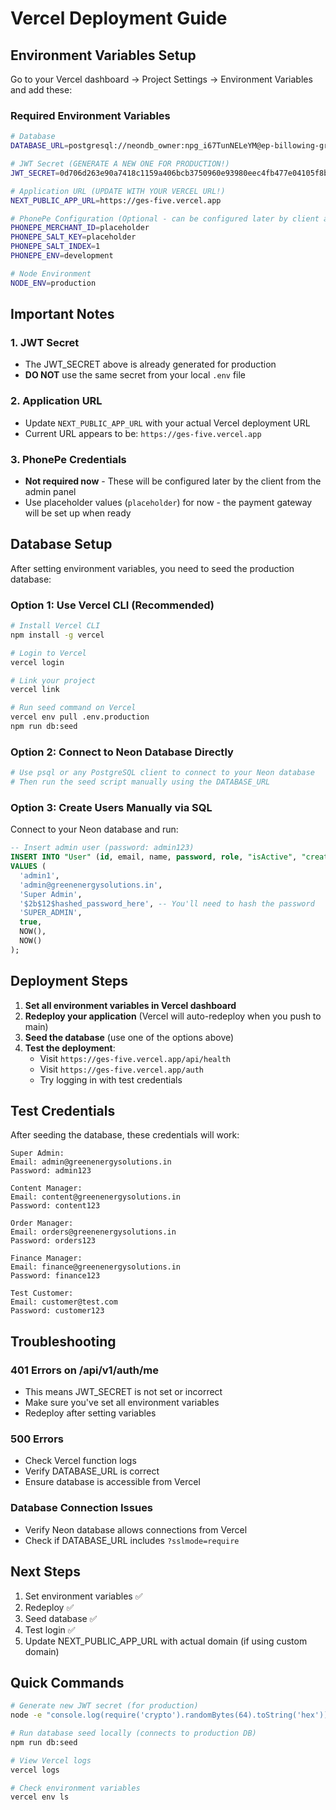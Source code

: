 # Vercel Deployment Guide

## Environment Variables Setup

Go to your Vercel dashboard → Project Settings → Environment Variables and add these:

### Required Environment Variables

```bash
# Database
DATABASE_URL=postgresql://neondb_owner:npg_i67TunNELeYM@ep-billowing-grass-a16ac6k6-pooler.ap-southeast-1.aws.neon.tech/neondb?sslmode=require&channel_binding=require

# JWT Secret (GENERATE A NEW ONE FOR PRODUCTION!)
JWT_SECRET=0d706d263e90a7418c1159a406bcb3750960e93980eec4fb477e04105f8b769a6e2c31938c30f108d954039838a6a962b59ef1be6046d9c5fa83a9b99fdeb973

# Application URL (UPDATE WITH YOUR VERCEL URL!)
NEXT_PUBLIC_APP_URL=https://ges-five.vercel.app

# PhonePe Configuration (Optional - can be configured later by client admin)
PHONEPE_MERCHANT_ID=placeholder
PHONEPE_SALT_KEY=placeholder
PHONEPE_SALT_INDEX=1
PHONEPE_ENV=development

# Node Environment
NODE_ENV=production
```

## Important Notes

### 1. JWT Secret
- The JWT_SECRET above is already generated for production
- **DO NOT** use the same secret from your local `.env` file

### 2. Application URL
- Update `NEXT_PUBLIC_APP_URL` with your actual Vercel deployment URL
- Current URL appears to be: `https://ges-five.vercel.app`

### 3. PhonePe Credentials
- **Not required now** - These will be configured later by the client from the admin panel
- Use placeholder values (`placeholder`) for now - the payment gateway will be set up when ready

## Database Setup

After setting environment variables, you need to seed the production database:

### Option 1: Use Vercel CLI (Recommended)

```bash
# Install Vercel CLI
npm install -g vercel

# Login to Vercel
vercel login

# Link your project
vercel link

# Run seed command on Vercel
vercel env pull .env.production
npm run db:seed
```

### Option 2: Connect to Neon Database Directly

```bash
# Use psql or any PostgreSQL client to connect to your Neon database
# Then run the seed script manually using the DATABASE_URL
```

### Option 3: Create Users Manually via SQL

Connect to your Neon database and run:

```sql
-- Insert admin user (password: admin123)
INSERT INTO "User" (id, email, name, password, role, "isActive", "createdAt", "updatedAt")
VALUES (
  'admin1',
  'admin@greenenergysolutions.in',
  'Super Admin',
  '$2b$12$hashed_password_here', -- You'll need to hash the password
  'SUPER_ADMIN',
  true,
  NOW(),
  NOW()
);
```

## Deployment Steps

1. **Set all environment variables in Vercel dashboard**
2. **Redeploy your application** (Vercel will auto-redeploy when you push to main)
3. **Seed the database** (use one of the options above)
4. **Test the deployment**:
   - Visit `https://ges-five.vercel.app/api/health`
   - Visit `https://ges-five.vercel.app/auth`
   - Try logging in with test credentials

## Test Credentials

After seeding the database, these credentials will work:

```
Super Admin:
Email: admin@greenenergysolutions.in
Password: admin123

Content Manager:
Email: content@greenenergysolutions.in
Password: content123

Order Manager:
Email: orders@greenenergysolutions.in
Password: orders123

Finance Manager:
Email: finance@greenenergysolutions.in
Password: finance123

Test Customer:
Email: customer@test.com
Password: customer123
```

## Troubleshooting

### 401 Errors on /api/v1/auth/me
- This means JWT_SECRET is not set or incorrect
- Make sure you've set all environment variables
- Redeploy after setting variables

### 500 Errors
- Check Vercel function logs
- Verify DATABASE_URL is correct
- Ensure database is accessible from Vercel

### Database Connection Issues
- Verify Neon database allows connections from Vercel
- Check if DATABASE_URL includes `?sslmode=require`

## Next Steps

1. Set environment variables ✅
2. Redeploy ✅
3. Seed database ✅
4. Test login ✅
5. Update NEXT_PUBLIC_APP_URL with actual domain (if using custom domain)

## Quick Commands

```bash
# Generate new JWT secret (for production)
node -e "console.log(require('crypto').randomBytes(64).toString('hex'))"

# Run database seed locally (connects to production DB)
npm run db:seed

# View Vercel logs
vercel logs

# Check environment variables
vercel env ls
```
